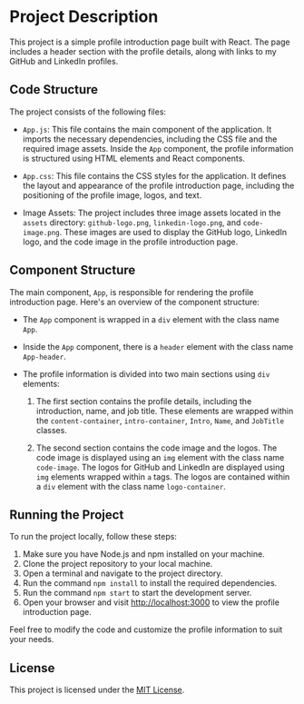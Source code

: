 # Project Description

This project is a simple profile introduction page built with React. The page includes a header section with the profile details, along with links to my GitHub and LinkedIn profiles.

## Code Structure

The project consists of the following files:

- `App.js`: This file contains the main component of the application. It imports the necessary dependencies, including the CSS file and the required image assets. Inside the `App` component, the profile information is structured using HTML elements and React components.

- `App.css`: This file contains the CSS styles for the application. It defines the layout and appearance of the profile introduction page, including the positioning of the profile image, logos, and text.

- Image Assets: The project includes three image assets located in the `assets` directory: `github-logo.png`, `linkedin-logo.png`, and `code-image.png`. These images are used to display the GitHub logo, LinkedIn logo, and the code image in the profile introduction page.

## Component Structure

The main component, `App`, is responsible for rendering the profile introduction page. Here's an overview of the component structure:

- The `App` component is wrapped in a `div` element with the class name `App`.

- Inside the `App` component, there is a `header` element with the class name `App-header`.

- The profile information is divided into two main sections using `div` elements:

  1. The first section contains the profile details, including the introduction, name, and job title. These elements are wrapped within the `content-container`, `intro-container`, `Intro`, `Name`, and `JobTitle` classes.

  2. The second section contains the code image and the logos. The code image is displayed using an `img` element with the class name `code-image`. The logos for GitHub and LinkedIn are displayed using `img` elements wrapped within `a` tags. The logos are contained within a `div` element with the class name `logo-container`.

## Running the Project

To run the project locally, follow these steps:

1. Make sure you have Node.js and npm installed on your machine.
2. Clone the project repository to your local machine.
3. Open a terminal and navigate to the project directory.
4. Run the command `npm install` to install the required dependencies.
5. Run the command `npm start` to start the development server.
6. Open your browser and visit [http://localhost:3000](http://localhost:3000) to view the profile introduction page.

Feel free to modify the code and customize the profile information to suit your needs.

## License

This project is licensed under the [MIT License](LICENSE).